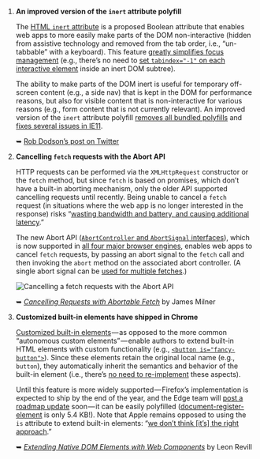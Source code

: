 1. **An improved version of the `inert` attribute polyfill**

   The [HTML `inert` attribute](https://github.com/WICG/inert/blob/master/explainer.md) is a proposed Boolean attribute that enables web apps to more easily make parts of the DOM non-interactive (hidden from assistive technology and removed from the tab order, i.e., “un-tabbable” with a keyboard). This feature [greatly simplifies focus management](https://twitter.com/marcysutton/status/741404368063336448) (e.g., there’s no need to [set `tabindex="-1"` on each interactive element](https://twitter.com/marcysutton/status/741394307232436224) inside an inert DOM subtree). 
   
   The ability to make parts of the DOM inert is useful for temporary off-screen content (e.g., a side nav) that is kept in the DOM for performance reasons, but also for visible content that is non-interactive for various reasons (e.g., form content that is not currently relevant). An improved version of the `inert` attribute polyfill [removes all bundled polyfills](https://github.com/WICG/inert#legacy-browser-support) and [fixes several issues in IE11](https://github.com/WICG/inert/pull/94). 

   ➥ [Rob Dodson’s post on Twitter](https://twitter.com/rob_dodson/status/1001622607018409985)

1. **Cancelling `fetch` requests with the Abort API**

   HTTP requests can be performed via the `XMLHttpRequest` constructor or the `fetch` method, but since `fetch` is based on promises, which don’t have a built-in aborting mechanism, only the older API supported cancelling requests until recently. Being unable to cancel a `fetch` request (in situations where the web app is no longer interested in the response) risks “[wasting bandwidth and battery, and causing additional latency](https://groups.google.com/a/chromium.org/d/msg/blink-dev/9vNZh4fhV2U/ZVxD2iQACgAJ).”

   The new Abort API ([`AbortController` and `AbortSignal` interfaces](https://dom.spec.whatwg.org/#aborting-ongoing-activities)), which is now supported in [all four major browser engines](https://caniuse.com/#feat=abortcontroller), enables web apps to cancel `fetch` requests, by passing an abort signal to the `fetch` call and then invoking the `abort` method on the associated abort controller. (A single abort signal can be [used for multiple fetches](https://developers.google.com/web/updates/2017/09/abortable-fetch#one_signal_many_fetches).)

   ![Cancelling a fetch requests with the Abort API](https://dl.dropboxusercontent.com/s/1kwrpe7g76rzhey/abortable-fetch-code-example.png?dl=0)

   ➥ *[Cancelling Requests with Abortable Fetch](https://www.loxodrome.io/post/cancelling-requests/)* by James Milner

1. **Customized built-in elements have shipped in Chrome**

   [Customized built-in elements](https://html.spec.whatwg.org/multipage/custom-elements.html#custom-elements-customized-builtin-example) — as opposed to the more common “autonomous custom elements” — enable authors to extend built-in HTML elements with custom functionality (e.g., [`<button is="fancy-button">`](https://developers.google.com/web/fundamentals/web-components/customelements#extendhtml)). Since these elements retain the original local name (e.g., `button`), they automatically inherit the semantics and behavior of the built-in element (i.e., there’s [no need to re-implement](https://html.spec.whatwg.org/multipage/custom-elements.html#custom-elements-autonomous-drawbacks) these aspects).

   Until this feature is more widely supported — Firefox’s implementation is expected to ship by the end of the year, and the Edge team will [post a roadmap update](https://medium.com/@kylealden/hi-andreas-thanks-for-sharing-your-thoughts-96d37c02b894) soon — it can be easily polyfilled ([document-register-element](https://github.com/WebReflection/document-register-element) is only 5.4 KB!). Note that Apple remains opposed to using the `is` attribute to extend built-in elements: “[we don’t think [it’s] the right approach](https://github.com/w3c/webcomponents/issues/509#issuecomment-266174073).”

   ➥ *[Extending Native DOM Elements with Web Components](https://blog.revillweb.com/extending-native-dom-elements-with-web-components-233350c8e86a)* by Leon Revill